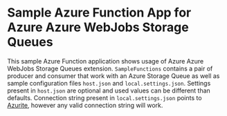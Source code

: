 # Sample Azure Function App for Azure Azure WebJobs Storage Queues

This sample Azure Function application shows usage of Azure Azure WebJobs Storage Queues extension.
`SampleFunctions` contains a pair of producer and consumer that work with an Azure Storage Queue
as well as sample configuration files `host.json` and `local.settings.json`. Settings present in `host.json` are optional and used values can be different than defaults.
Connection string present in `local.settings.json` points to [Azurite](https://github.com/Azure/Azurite), however any valid connection string will work.